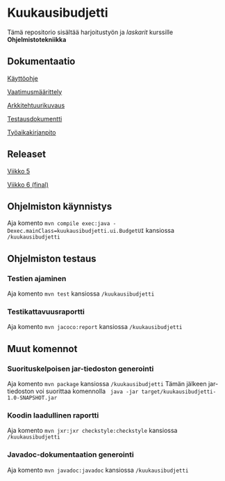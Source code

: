 # Kuukausibudjetti
Tämä repositorio sisältää harjoitustyön ja _laskarit_ kurssille **Ohjelmistotekniikka**

## Dokumentaatio
[Käyttöohje](./dokumentaatio/kayttoohje.md)

[Vaatimusmäärittely](./dokumentaatio/vaatimusmaarittely.md)

[Arkkitehtuurikuvaus](./dokumentaatio/arkkitehtuuri.md)

[Testausdokumentti](./dokumentaatio/testausdokumentti.md)

[Työaikakirjanpito](./dokumentaatio/tyoaikakirjanpito.md)

## Releaset
[Viikko 5](https://github.com/Jamb000h/ot-harjoitustyo/releases/tag/viikko5)

[Viikko 6 (final)](https://github.com/Jamb000h/ot-harjoitustyo/releases/tag/viikko6)

## Ohjelmiston käynnistys
Aja komento
```mvn compile exec:java -Dexec.mainClass=kuukausibudjetti.ui.BudgetUI```
kansiossa ```/kuukausibudjetti```

## Ohjelmiston testaus
### Testien ajaminen
Aja komento
```mvn test```
kansiossa ```/kuukausibudjetti```
### Testikattavuusraportti
Aja komento
```mvn jacoco:report```
kansiossa ```/kuukausibudjetti```

## Muut komennot
### Suorituskelpoisen jar-tiedoston generointi
Aja komento
```mvn package```
kansiossa ```/kuukausibudjetti```
Tämän jälkeen jar-tiedoston voi suorittaa komennolla
``` java -jar target/kuukausibudjetti-1.0-SNAPSHOT.jar```
### Koodin laadullinen raportti
Aja komento
```mvn jxr:jxr checkstyle:checkstyle```
kansiossa ```/kuukausibudjetti```
### Javadoc-dokumentaation generointi
Aja komento
```mvn javadoc:javadoc```
kansiossa ```/kuukausibudjetti```


